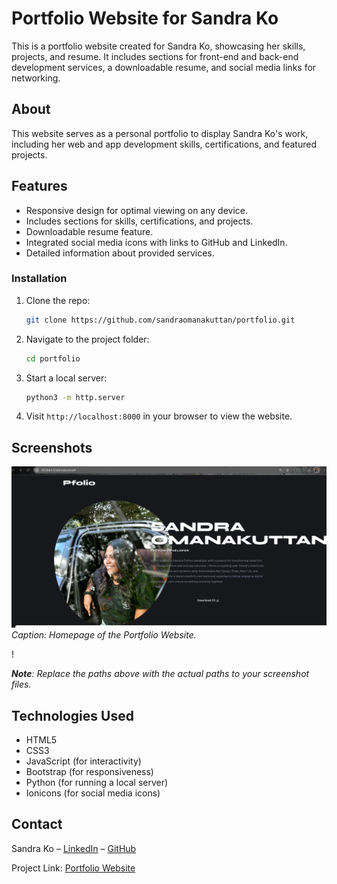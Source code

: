 # Portfolio Website for Sandra Ko

This is a portfolio website created for Sandra Ko, showcasing her skills, projects, and resume. It includes sections for front-end and back-end development services, a downloadable resume, and social media links for networking.



## About

This website serves as a personal portfolio to display Sandra Ko's work, including her web and app development skills, certifications, and featured projects.

## Features
- Responsive design for optimal viewing on any device.
- Includes sections for skills, certifications, and projects.
- Downloadable resume feature.
- Integrated social media icons with links to GitHub and LinkedIn.
- Detailed information about provided services.



### Installation

1. Clone the repo:
    ```bash
    git clone https://github.com/sandraomanakuttan/portfolio.git
    ```

2. Navigate to the project folder:
    ```bash
    cd portfolio
    ```

3. Start a local server:
    ```bash
    python3 -m http.server
    ```

4. Visit `http://localhost:8000` in your browser to view the website.


## Screenshots

![Portfolio Home](sandra.png)
*Caption: Homepage of the Portfolio Website.*

!

_**Note**: Replace the paths above with the actual paths to your screenshot files._

## Technologies Used

- HTML5
- CSS3
- JavaScript (for interactivity)
- Bootstrap (for responsiveness)
- Python (for running a local server)
- Ionicons (for social media icons)

## Contact

Sandra Ko – [LinkedIn](https://linkedin.com/in/sandra-k-o-b594b9278/) 
– [GitHub](https://github.com/sandraomanakuttan)

Project Link: [Portfolio Website](https://github.com/sandraomanakuttan/portfolio)

